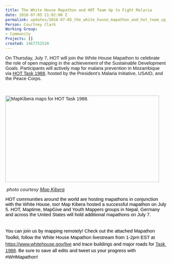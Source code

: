 ```yaml
---
title: The White House Mapathon and HOT Team Up to Fight Malaria
date: 2016-07-05 21:02:00 Z
permalink: updates/2016-07-05_the_white_house_mapathon_and_hot_team_up_to_fight_malaria
Person: Courtney Clark
Working Group:
- Community
Projects: []
created: 1467752520
---
```


<p><span id="docs-internal-guid-b10b6986-bcd7-b60b-769d-75c14d0e92f8" style="font-weight: normal;"><span style="font-size: 14.6667px; font-family: Arial; font-weight: 400; font-style: normal; font-variant: normal; white-space: pre-wrap; background-color: transparent;">On Thursday, July 7, HOT will join the White House Mapathon to celebrate the role of open mapping in the achievement of the Sustainable Development Goals. Participants will actively map for malaria prevention in Mozambique via <a href="http://tasks.hotosm.org/project/1988">HOT Task 1988</a></span><span style="font-size: 14.6667px; font-family: Arial; font-weight: 400; font-style: normal; font-variant: normal; white-space: pre-wrap; background-color: transparent;">, hosted by the President’s Malaria Initiative, USAID, and the Peace Corps.</span></span></p><p>&nbsp;</p><p><span style="font-weight: normal;"><span style="font-size: 14.6667px; font-family: Arial; font-weight: 400; font-style: normal; font-variant: normal; white-space: pre-wrap; background-color: transparent;"><img class="image-large" title="MapKibera hosted a mapathon in conjunction with the White House event. " src="/sites/default/files/styles/large/public/13580517_898774090250057_841324353105762206_o.jpg?itok=i4HAu1l7" alt="MapKibera maps for HOT Task 1988. " width="480" height="270"></span></span></p><p>&nbsp;<em>photo courtesy <a href="http://mapkibera.org/">Map Kibera</a></em></p><p><span style="font-size: 14.666666666666666px; font-family: Arial; color: #000000; background-color: transparent; font-weight: 400; font-style: normal; font-variant: normal; text-decoration: none; vertical-align: baseline; white-space: pre-wrap;">HOT communities around the world are hosting mapathons in conjunction with the White House, too! Map Kibera hosted a successful mapathon on July 5. HOT, Maptime, MapGive and Youth Mappers groups in Nepal, Germany and across the United States will hold additional mapathons on July 7.</span></p><p style="line-height: 1.38; margin-top: 0pt; margin-bottom: 0pt;" dir="ltr">&nbsp;</p><p style="line-height: 1.38; margin-top: 0pt; margin-bottom: 0pt;" dir="ltr"><span style="font-size: 14.666666666666666px; font-family: Arial; color: #000000; background-color: transparent; font-weight: 400; font-style: normal; font-variant: normal; text-decoration: none; vertical-align: baseline; white-space: pre-wrap;">You can join us by mapping remotely! Check out the attached Mapathon Toolkit, follow the White House Mapathon livestream from 1-2pm EST at <a href="https://www.whitehouse.gov/live">https://www.whitehouse.gov/live</a> and trace buildings and major roads for <a href="http://tasks.hotosm.org/project/1988">Task 1988</a>. Be sure to save all edits and tweet us your progress with #WHMapathon! </span></p>
